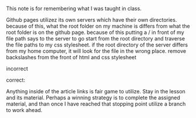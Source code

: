 This note is for remembering what I was taught in class.

Github pages utilizez its own servers which have their own directories. because of this, what the root folder on my machine is differs from what the root folder is on the github page. because of this putting a / in front of my file path says to the server to go start from the root directory and traverse the file paths to my css stylesheet. if the root directory of the server differs from my home computer, it will look for the file in the wrong place. remove backslashes from the front of html and css stylesheet <link>

incorrect
<link rel="stylesheet" href="/css/style.css">

correct:
<link rel="stylesheet" href="css/style.css">

Anything inside of the article links is fair game to utilize. 
Stay in the lesson and its material. 
Perhaps a winning strategy is to complete the assigned material, and than once I have reached that stopping point utilize a branch to work ahead. 